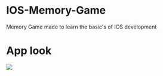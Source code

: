 # IOS-Memory-Game
Memory Game made to learn the basic's of IOS development

# App look
![](https://media.giphy.com/media/1APafh63nJEqy8VtZH/giphy.gif)
